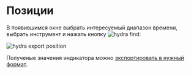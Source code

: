 # Позиции

В появившимся окне выбрать интересуемый диапазон времени, выбрать инструмент и нажать кнопку ![hydra find](~/images/hydra_find.png):

![hydra export position](~/images/hydra_export_position.png)

Полученые значения индикатора можно [экспортировать в нужный формат](HydraExport.md).
